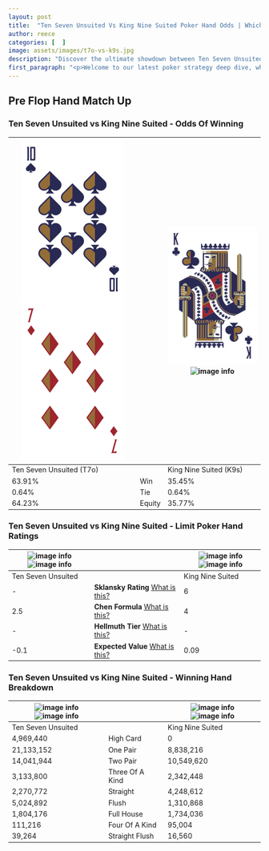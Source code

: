 ```yaml
---
layout: post
title:  "Ten Seven Unsuited Vs King Nine Suited Poker Hand Odds | Which Is The Better Hand In Poker? A Complete Guide"
author: reece
categories: [  ]
image: assets/images/t7o-vs-k9s.jpg
description: "Discover the ultimate showdown between Ten Seven Unsuited and King Nine Suited in poker! Uncover the odds, strategies, and scenarios where one hand triumphs over the other. Get ready to up your poker game with this thrilling analysis."
first_paragraph: "<p>Welcome to our latest poker strategy deep dive, where we're pitting two distinct hands against each other in a high-stakes showdown: Ten Seven Unsuited vs King Nine Suited.</p><p>In the dynamic world of poker, every decision counts, and knowing which hand holds the upper hand is key to your success at the table.</p><p>In this article, we'll dissect these two hands, explore the scenarios where one dominates the other, and equip you with the knowledge to make strategic choices that can tip the odds in your favor.</p><p>Get ready to unravel the intriguing dynamics of these poker hands and elevate your game to new heights.</p>"
---
```




[comment]: # (sp0)

## Pre Flop Hand Match Up

<div class="table hand-ratings" markdown="1"> 



### Ten Seven Unsuited vs King Nine Suited - Odds Of Winning


    
| ![image info](assets/images/hand1/t.png) ![image info](assets/images/hand1/7o.png) |  | ![image info](assets/images/hand2/k.png) ![image info](assets/images/hand2/9s.png) |
| -------- | -------- | -------- |
| Ten Seven Unsuited (T7o) |  | King Nine Suited (K9s) |
| 63.91% | Win | 35.45% |
| 0.64% | Tie | 0.64% |
| 64.23% | Equity | 35.77% |




[comment]: # (sp1)



### Ten Seven Unsuited vs King Nine Suited - Limit Poker Hand Ratings


    
| ![image info](https://www.riverpairs.com/assets/images/hand1/t.png) ![image info](https://www.riverpairs.com/assets/images/hand1/7o.png) |  | ![image info](https://www.riverpairs.com/assets/images/hand2/k.png) ![image info](https://www.riverpairs.com/assets/images/hand2/9s.png) |
| -------- | -------- | -------- |
| Ten Seven Unsuited |  | King Nine Suited |
| - | **Sklansky Rating** [What is this?](/sklansky-rating-explained) | 6 |
| 2.5 | **Chen Formula** [What is this?](/chen-formula-explained) | 4 |
| - | **Hellmuth Tier** [What is this?](/Hellmuth-tier-explained) | - |
| -0.1 | **Expected Value** [What is this?](/expected-value-explained) | 0.09 |




[comment]: # (sp2)



### Ten Seven Unsuited vs King Nine Suited - Winning Hand Breakdown


    
| ![image info](https://www.riverpairs.com/assets/images/hand1/t.png) ![image info](https://www.riverpairs.com/assets/images/hand1/7o.png) |  | ![image info](https://www.riverpairs.com/assets/images/hand2/k.png) ![image info](https://www.riverpairs.com/assets/images/hand2/9s.png) |
| -------- | -------- | -------- |
| Ten Seven Unsuited |  | King Nine Suited |
| 4,969,440 | High Card | 0 |
| 21,133,152 | One Pair | 8,838,216 |
| 14,041,944 | Two Pair | 10,549,620 |
| 3,133,800 | Three Of A Kind | 2,342,448 |
| 2,270,772 | Straight | 4,248,612 |
| 5,024,892 | Flush | 1,310,868 |
| 1,804,176 | Full House | 1,734,036 |
| 111,216 | Four Of A Kind | 95,004 |
| 39,264 | Straight Flush | 16,560 |




[comment]: # (sp3)



</div>

[comment]: # (sp4)



[comment]: # (sp5)

